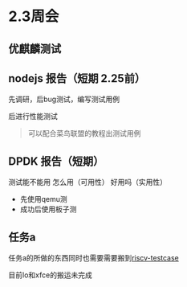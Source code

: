 # 2.3周会

## 优麒麟测试

## nodejs 报告（短期 2.25前）

先调研，后bug测试，编写测试用例

后进行性能测试

> 可以配合菜鸟联盟的教程出测试用例

## DPDK 报告（短期）

测试能不能用 怎么用（可用性） 好用吗（实用性）

- 先使用qemu测
- 成功后使用板子测

## 任务a

任务a的所做的东西同时也需要需要搬到[riscv-testcase](https://github.com/microseyuyu/RISCV-testcase)

目前lo和xfce的搬运未完成